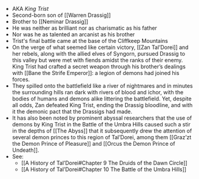 - AKA *King Trist*
- Second-born son of [[Warren Drassig]]
- Brother to [[Neminar Drassig]]
- He was neither as brilliant nor as charismatic as his father
- Nor was he as talented an arcanist as his brother
- Trist's final battle came at the base of the Cliffkeep Mountains
- On the verge of what seemed like certain victory, [[Zan Tal’Dorei]] and her rebels, along with the allied elves of Syngorn, pursued Drassig to this valley but were met with fiends amidst the ranks of their enemy. King Trist had crafted a secret weapon through his brother’s dealings with [[Bane the Strife Emperor]]: a legion of demons had joined his forces.
- They spilled onto the battlefield like a river of nightmares and in minutes the surrounding hills ran dark with rivers of blood and ichor, with the bodies of humans and demons alike littering the battlefield. Yet, despite all odds, Zan defeated King Trist, ending the Drassig bloodline, and with it the demonic pact that the Drassigs had made.
- It has also been noted by prominent abyssal researchers that the use of demons by King Trist in the Battle of the Umbra Hills caused such a stir in the depths of [[The Abyss]] that it subsequently drew the attention of several demon princes to this region of Tal’Dorei, among them [[Graz’zt the Demon Prince of Pleasure]] and [[Orcus the Demon Prince of Undeath]].
- See:
	- [[A History of Tal’Dorei#Chapter 9 The Druids of the Dawn Circle]]
	- [[A History of Tal’Dorei#Chapter 10 The Battle of the Umbra Hills]]